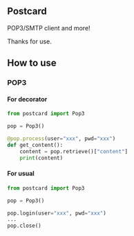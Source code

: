 ## Postcard

POP3/SMTP client and more!

Thanks for use.


## How to use
### POP3
#### For decorator
```python
from postcard import Pop3

pop = Pop3()

@pop.process(user="xxx", pwd="xxx")
def get_content():
    content = pop.retrieve()["content"]
    print(content)
```


#### For usual
```python
from postcard import Pop3

pop = Pop3()

pop.login(user="xxx", pwd="xxx")
...
pop.close()
```